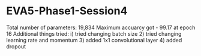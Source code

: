 # EVA5-Phase1-Session4

Total number of parameters: 19,834
Maximum accuarcy got - 99.17 at epoch 16
Additional things tried:
  i) tried changing batch size
  2) tried changing learning rate and momentum
  3) added 1x1 convolutional layer
  4) added dropout
